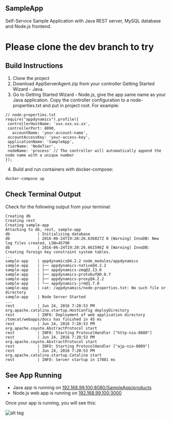 ## SampleApp
Self-Service Sample Application with Java REST server, MySQL database and Node.js frontend.

# Please clone the dev branch to try

## Build Instructions
1. Clone the project
2. Download AppServerAgent.zip from your controller Getting Started Wizard - Java.
3. Go to Getting Started Wizard - Node.js, give the app same name as your Java application. Copy the controller configuration to a node-properties.txt and put in project root. For example:
```
// node-properties.txt
require("appdynamics").profile({
 controllerHostName: 'xxx.xxx.xx.xx',
 controllerPort: 8090, 
   accountName: 'your-account-name',
 accountAccessKey: 'your-access-key',
 applicationName: 'SampleApp',
 tierName: 'NodeTier',
 nodeName: 'process' // The controller will automatically append the node name with a unique number
});
```

4. Build and run containers with docker-compose:
```
docker-compose up
```

## Check Terminal Output
Check for the following output from your terminal:

```
Creating db
Creating rest
Creating sample-app
Attaching to db, rest, sample-app
db            | Initializing database
db            | 2016-06-24T19:20:26.636027Z 0 [Warning] InnoDB: New log files created, LSN=45790
db            | 2016-06-24T19:20:26.661596Z 0 [Warning] InnoDB: Creating foreign key constraint system tables.
...
sample-app    | appdynamics@4.2.2 node_modules/appdynamics
sample-app    | ├── appdynamics-native@4.2.2
sample-app    | ├── appdynamics-zmq@2.13.0
sample-app    | ├── appdynamics-protobuf@0.8.7
sample-app    | ├── appdynamics-proxy@4.2.2
sample-app    | └── appdynamics-jre@1.7.0
sample-app    | cat: /appdynamics/node-properties.txt: No such file or directory
sample-app    | Node Server Started
...
rest          | Jun 24, 2016 7:20:53 PM org.apache.catalina.startup.HostConfig deployDirectory
rest          | INFO: Deployment of web application directory /tomcat/webapps/docs has finished in 45 ms
rest          | Jun 24, 2016 7:20:53 PM org.apache.coyote.AbstractProtocol start
rest          | INFO: Starting ProtocolHandler ["http-nio-8080"]
rest          | Jun 24, 2016 7:20:53 PM org.apache.coyote.AbstractProtocol start
rest          | INFO: Starting ProtocolHandler ["ajp-nio-8009"]
rest          | Jun 24, 2016 7:20:53 PM org.apache.catalina.startup.Catalina start
rest          | INFO: Server startup in 17081 ms
```
## See App Running
* Java app is running on [192.168.99.100:8080/SampleApp/products](http://192.168.99.100:8080/SampleApp/products)
* Node.js web app is running on [192.168.99.100:3000](http://192.168.99.100:3000/#)

Once your app is running,  you will see this:

![alt tag](https://github.com/Appdynamics/SampleApp/blob/dev/sample-app/src/public/img/sampleapp.png)